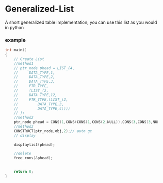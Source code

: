 # Generalized-List
A short generalized table implementation, you can use this list as you would in python

### example

```c
int main()
{
    // Create List
    //method1
    // ptr_node phead = LIST_(4,
    //     DATA_TYPE,1,
    //     DATA_TYPE,2,
    //     DATA_TYPE,3,
    //     PTR_TYPE,
    //     (LIST_(2,
    //     DATA_TYPE,12,
    //     PTR_TYPE,(LIST_(2,
    //         DATA_TYPE,3,
    //         DATA_TYPE,4))))
    // );
    //method2
    ptr_node phead = CONS(1,CONS(CONS(1,CONS(2,NULL)),CONS(3,CONS(3,NULL))));
    //method3
    CONSTRUCT(ptr_node,obj,2);// auto gc
    // display
    
    displaylist(phead);
    
    //delete
    free_cons(&phead);
    
    
    return 0;
}
```
